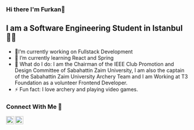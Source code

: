 ### Hi there I'm Furkan👋

## I am a Software Engineering Student in Istanbul 👨‍🎓

- 🔭I’m currently working on Fullstack Development
- 🌱 I’m currently learning React and Spring
- 👻 What do I do: I am the Chairman of the IEEE Club Promotion and Design Committee of Sabahattin Zaim University, I am also the captain of the Sabahattin Zaim University Archery Team and I am Working at T3 Foundation as a volunteer Frontend Developer.
- ⚡ Fun fact: I love archery and playing video games.

### Connect With Me 🤙

[<img align="left" alt="furkanlebit | linkedIn" width="22px" src="https://cdn.jsdelivr.net/npm/simple-icons@v3/icons/linkedin.svg"/>][linkedin]
[<img align="left" alt="furkanlebit | linkedIn" fill="Violet" width="22px" src="https://cdn.jsdelivr.net/npm/simple-icons@v3/icons/instagram.svg"/>][instagram]

[linkedin]: https://www.linkedin.com/in/furkanlebit7/
[instagram]: https://www.instagram.com/furkanlebit7/
